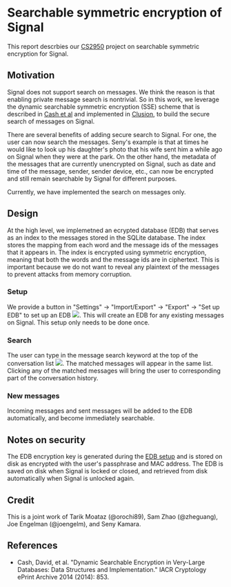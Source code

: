 # Searchable symmetric encryption of Signal
This report descrbies our [CS2950][3] project on searchable symmetric encryption for Signal.

## Motivation
Signal does not support search on messages.  We think the reason is that enabling private message search is nontrivial.  So in this work, we leverage the dynamic searchable symmetric encryption (SSE) scheme that is described in [Cash et al][1] and implemented in [Clusion][2], to build the secure search of messages on Signal.

There are several benefits of adding secure search to Signal.  For one, the user can now search the messages. Seny's example is that at times he would like to look up his daughter's photo that his wife sent him a while ago on Signal when they were at the park.  On the other hand, the metadata of the messages that are currently unencrypted on Signal, such as date and time of the message, sender, sender device, etc., can now be encrypted and still remain searchable by Signal for different purposes.

Currently, we have implemented the search on messages only.

## Design
At the high level, we implemetned an ecrypted database (EDB) that serves as an index to the messages stored in the SQLite database. The index stores the mapping from each word and the message ids of the messages that it appears in.  The index is encrypted using symmetric encryption, meaning that both the words and the message ids are in ciphertext.  This is important because we do not want to reveal any plaintext of the messages to prevent attacks from memory corruption.

### Setup
We provide a button in "Settings" -> "Import/Export" -> "Export" -> "Set up EDB" to set up an EDB ![][setup].  This will create an EDB for any existing messages on Signal.  This setup only needs to be done once.

### Search
The user can type in the message search keyword at the top of the conversation list ![][search].  The matched messages will appear in the same list.  Clicking any of the matched messages will bring the user to corresponding part of the conversation history.

### New messages
Incoming messages and sent messages will be added to the EDB automatically, and become immediately searchable.


## Notes on security
The EDB encryption key is generated during the [EDB setup](#setup) and is stored on disk as encrypted with the user's passphrase and MAC address. The EDB is saved on disk when Signal is locked or closed, and retrieved from disk automatically when Signal is unlocked again.

[1]: internetsociety.org/sites/default/files/07_4_1.pdf
[2]: https://github.com/orochi89/Clusion
[3]: http://cs.brown.edu/~seny/2950-v/
[setup]: sse/setup.png
[search]: sse/search.png

## Credit
This is a joint work of Tarik Moataz (@orochi89), Sam Zhao (@zheguang), Joe Engelman (@joengelm), and Seny Kamara.

## References
* Cash, David, et al. "Dynamic Searchable Encryption in Very-Large Databases: Data Structures and Implementation." IACR Cryptology ePrint Archive 2014 (2014): 853.
